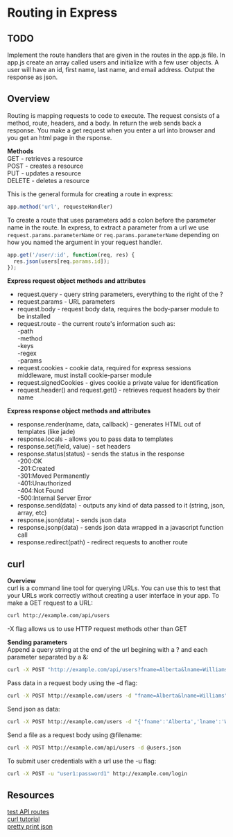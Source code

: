 # Routing in Express

## TODO
Implement the route handlers that are given in the routes in
the app.js file. In app.js create an array called users and
initialize with a few user objects. A user will have an id, first name, last name, and email address. Output the response as json.

## Overview
Routing is mapping requests to code to execute.  The request consists of a method, route, headers, and a body. In return the web sends back a response.  You make a get request when you enter a url into browser and you get an html page in the rsponse.  

**Methods**  
GET - retrieves a resource  
POST - creates a resource  
PUT - updates a resource  
DELETE - deletes a resource  

This is the general formula for creating a route in express:
```js
app.method('url', requesteHandler)
```

To create a route that uses parameters add a colon before the parameter name in the route. In express, to extract a parameter from a url we use `request.params.parameterName` or `req.params.parameterName` depending on how you named the argument in your request handler. 
```js
app.get('/user/:id', function(req, res) {
  res.json(users[req.params.id]);
});
```
**Express request object methods and attributes**

- request.query - query string parameters, everything to the right of the ?
- request.params - URL parameters
- request.body - request body data, requires the body-parser module to be installed
- request.route - the current route's information such as:  
 	-path  
  -method  
  -keys  
  -regex  
	-params  
- request.cookies - cookie data, required for express sessions middleware, must install cookie-parser module
- request.signedCookies - gives cookie a private value for identification
- request.header() and request.get() - retrieves request headers by their name

**Express response object methods and attributes**

- response.render(name, data, callback) - generates HTML out of templates (like jade)
- response.locals - allows you to pass data to templates
- response.set(field, value) - set headers
- response.status(status) - sends the status in the response  
	-200:OK  
	-201:Created  
	-301:Moved Permanently  
	-401:Unauthorized  
	-404:Not Found  
	-500:Internal Server Error  
- response.send(data) - outputs any kind of data passed to it (string, json, array, etc)
- response.json(data) - sends json data
- response.jsonp(data) - sends json data wrapped in a javascript function call
- response.redirect(path) - redirect requests to another route

## curl

**Overview**  
curl is a command line tool for querying URLs. You can use this to 
test that your URLs work correctly without creating a user interface in your app. 
To make  a GET request to a URL:
```bash
curl http://example.com/api/users
```
-X flag allows us to use HTTP request methods other than GET

**Sending parameters**  
Append a query string at the end of the url begining with a ? 
and each parameter separated by a &:
```bash
curl -X POST "http://example.com/api/users?fname=Alberta&lname=Williams"
```
Pass data in a request body using the -d flag:
```bash
curl -X POST http://example.com/users -d "fname=Alberta&lname=Williams"
```
Send json as data:
```bash
curl -X POST http://example.com/users -d "{'fname':'Alberta','lname':'Williams'}"
```
Send a file as a request body using @filename:
```bash
curl -X POST http://example.com/api/users -d @users.json 
```
To submit user credentials with a url use the -u flag:
```bash
curl -X POST -u "user1:password1" http://example.com/login
```

## Resources
[test API routes](https://www.getpostman.com/)  
[curl tutorial](http://conqueringthecommandline.com/book/curl)  
[pretty print json](http://benw.me/posts/colourized-pretty-printed-json-with-curl/)
